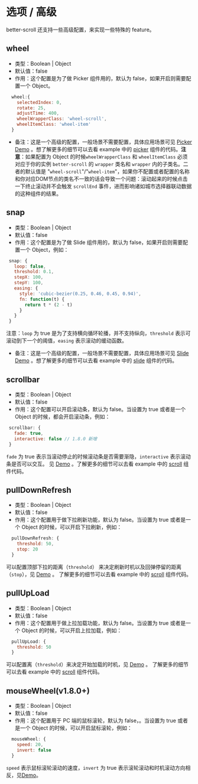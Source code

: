 # 选项 / 高级

better-scroll 还支持一些高级配置，来实现一些特殊的 feature。

## wheel
   - 类型：Boolean | Object
   - 默认值：false
   - 作用：这个配置是为了做 Picker 组件用的，默认为 false，如果开启则需要配置一个 Object。
   ```js
     wheel:{
       selectedIndex: 0,
       rotate: 25, 
       adjustTime: 400, 
       wheelWrapperClass: 'wheel-scroll', 
       wheelItemClass: 'wheel-item'
     }
   ```
   - 备注：这是一个高级的配置，一般场景不需要配置，具体应用场景可见 [Picker Demo](https://ustbhuangyi.github.io/better-scroll/#/examples/picker/zh) 。想了解更多的细节可以去看 example 中的 [picker](https://github.com/ustbhuangyi/better-scroll/blob/master/example/components/picker/picker.vue) 组件的代码。**注意**：如果配置为 Object 的时候`wheelWrapperClass` 和 `wheelItemClass` 必须对应于你的实例 `better-scroll` 的 `wrapper` 类名和 `wrapper` 内的子类名。二者的默认值是 "`wheel-scroll`"/"`wheel-item`"，如果你不配置或者配置的名称和你对应DOM节点的类名不一致的话会导致一个问题：滚动起来的时候点击一下终止滚动并不会触发 `scrollEnd` 事件，进而影响诸如城市选择器联动数据的这种组件的结果。

## snap
   - 类型：Boolean | Object
   - 默认值：false
   - 作用：这个配置是为了做 Slide 组件用的，默认为 false，如果开启则需要配置一个 Object，例如：
   ```js
    snap: {
      loop: false,
      threshold: 0.1,
      stepX: 100,
      stepY: 100,
      easing: {
        style: 'cubic-bezier(0.25, 0.46, 0.45, 0.94)',
        fn: function(t) {
          return t * (2 - t)
        }
      }
    }
   ``` 
   注意：`loop` 为 true 是为了支持横向循环轮播，并不支持纵向，`threshold` 表示可滚动到下一个的阈值，`easing` 表示滚动的缓动函数。
   - 备注：这是一个高级的配置，一般场景不需要配置，具体应用场景可见 [Slide Demo](https://ustbhuangyi.github.io/better-scroll/#/examples/slide/en) 。想了解更多的细节可以去看 example 中的 [slide](https://github.com/ustbhuangyi/better-scroll/blob/master/example/components/slide/slide.vue) 组件的代码。

## scrollbar
   - 类型：Boolean | Object
   - 默认值：false
   - 作用：这个配置可以开启滚动条，默认为 false。当设置为 true 或者是一个 Object 的时候，都会开启滚动条，例如：
   ```js
    scrollbar: {
      fade: true,
      interactive: false // 1.8.0 新增
    }
  ```
   `fade` 为 true 表示当滚动停止的时候滚动条是否需要渐隐，`interactive` 表示滚动条是否可以交互。
   见 [Demo](https://ustbhuangyi.github.io/better-scroll/#/examples/vertical-scroll/zh) 。了解更多的细节可以去看 example 中的 [scroll](https://github.com/ustbhuangyi/better-scroll/blob/master/example/components/scroll/scroll.vue) 组件代码。

## pullDownRefresh
   - 类型：Boolean | Object
   - 默认值：false
   - 作用：这个配置用于做下拉刷新功能，默认为 false。当设置为 true 或者是一个 Object 的时候，可以开启下拉刷新，例如：
   ```js
     pullDownRefresh: {
       threshold: 50,
       stop: 20
     }
   ```
   可以配置顶部下拉的距离（`threshold`） 来决定刷新时机以及回弹停留的距离（`stop`），见 [Demo](https://ustbhuangyi.github.io/better-scroll/#/examples/vertical-scroll/zh) 。
   了解更多的细节可以去看 example 中的 [scroll](https://github.com/ustbhuangyi/better-scroll/blob/master/example/components/scroll/scroll.vue) 组件代码。

## pullUpLoad
   - 类型：Boolean | Object
   - 默认值：false
   - 作用：这个配置用于做上拉加载功能，默认为 false。当设置为 true 或者是一个 Object 的时候，可以开启上拉加载，例如：
   ```js
     pullUpLoad: {
       threshold: 50
     }
   ```
   可以配置离（`threshold`）来决定开始加载的时机，见 [Demo](https://ustbhuangyi.github.io/better-scroll/#/examples/vertical-scroll/zh) 。
   了解更多的细节可以去看 example 中的 [scroll](https://github.com/ustbhuangyi/better-scroll/blob/master/example/components/scroll/scroll.vue) 组件代码。
   
## mouseWheel(v1.8.0+)   
   - 类型：Boolean | Object
   - 默认值：false
   - 作用：这个配置用于 PC 端的鼠标滚轮，默认为 false，。当设置为 true 或者是一个 Object 的时候，可以开启鼠标滚轮，例如：
  ```js
    mouseWheel: {
      speed: 20,
      invert: false
    }
  ``` 
  `speed` 表示鼠标滚轮滚动的速度，`invert` 为 true 表示滚轮滚动和时机滚动方向相反，见[Demo](https://ustbhuangyi.github.io/better-scroll/#/examples/free-scroll/zh)。
   

  

